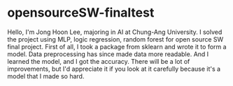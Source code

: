 # opensourceSW-finaltest

Hello, I'm Jong Hoon Lee, majoring in AI at Chung-Ang University. I solved the project using MLP, logic regression, random forest for open source SW final project. First of all, I took a package from sklearn and wrote it to form a model. Data preprocessing has since made data more readable. And I learned the model, and I got the accuracy. There will be a lot of improvements, but I'd appreciate it if you look at it carefully because it's a model that 
I made so hard.
